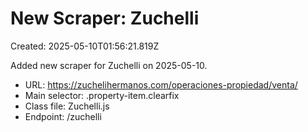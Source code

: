 # New Scraper: Zuchelli

Created: 2025-05-10T01:56:21.819Z

Added new scraper for Zuchelli on 2025-05-10.

- URL: https://zuchelihermanos.com/operaciones-propiedad/venta/
- Main selector: .property-item.clearfix
- Class file: Zuchelli.js
- Endpoint: /zuchelli